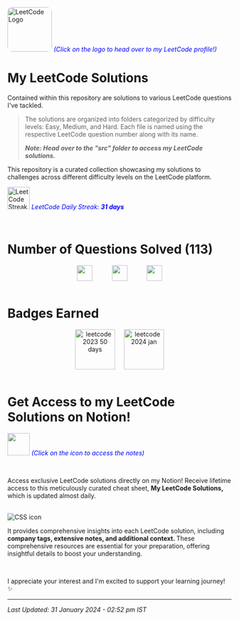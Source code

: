 [<img src="https://upload.wikimedia.org/wikipedia/commons/1/19/LeetCode_logo_black.png" width="100" height="100" alt="LeetCode Logo" style="border-radius: 10px;" target="_main">](https://leetcode.com/harshilsharma2020/) <span style="color:blue"><em>(Click on the logo to head over to my LeetCode profile!)</em></span>

# My LeetCode Solutions

Contained within this repository are solutions to various LeetCode questions I've tackled. 
> The solutions are organized into folders categorized by difficulty levels: Easy, Medium, and Hard. Each file is named using the respective LeetCode question number along with its name.
> <p><em><strong>Note: Head over to the "src" folder to access my LeetCode solutions.</strong></em></p>

This repository is a curated collection showcasing my solutions to challenges across different difficulty levels on the LeetCode platform.

[<img src="https://leetcode.com/static/images/coin.gif" height="50px" alt="LeetCode Streak Coin" target="_main">](#) <span style="color:blue"><em>LeetCode Daily Streak: <strong>31 days</strong></em></span>





<br>

# Number of Questions Solved (113)

<!-- 

- ![Easy Questions Solved](https://img.shields.io/badge/Easy-50-green)
- ![Medium Questions Solved](https://img.shields.io/badge/Medium-51-orange)
- ![Hard Questions Solved](https://img.shields.io/badge/Hard-12-red)
-->


<div style="text-align: center;">
  <div style="display: flex; justify-content: center;">
    <img src="https://camo.githubusercontent.com/6f56b9b0f277d9307309db20cd9ebd6458267e6d7e44c7f6f99eeb22966c82dd/68747470733a2f2f696d672e736869656c64732e696f2f62616467652f456173792d35302d677265656e" alt="" height="35px" title="" style="margin-right: 20px;">
    &nbsp;&nbsp;&nbsp;&nbsp;&nbsp;&nbsp;
    <img src="https://camo.githubusercontent.com/1f4e6d6c32c8ddaf9b0540f8d9adc32f3499b37057bcf672c330b15a6f11d62b/68747470733a2f2f696d672e736869656c64732e696f2f62616467652f4d656469756d2d35312d6f72616e6765" alt="" height="35px" title="" style="margin-right: 20px;">
    &nbsp;&nbsp;&nbsp;&nbsp;&nbsp;&nbsp;
    <img src="https://camo.githubusercontent.com/ad296fa84c155c1cbd8afd6252be11178cf91952623ddfe0e4ad16b7ff33cfff/68747470733a2f2f696d672e736869656c64732e696f2f62616467652f486172642d31322d726564" alt="" height="35px" title="">
  </div>
</div>

<br>


# Badges Earned
<div style="text-align: center;">
  <div style="display: flex; justify-content: center; gap: 20px;">
    <img src="https://assets.leetcode.com/static_assets/marketing/2023-50.gif" alt="leetcode 2023 50 days" height="90px" title="LeetCode 50 Days Badge 2023">
    <img src="https://leetcode.com/static/images/badges/2024/gif/2024-01.gif" alt="leetcode 2024 jan" height="90px" title="LeetCode January Badge 2024">
  </div>
</div>

<br>



# Get Access to my LeetCode Solutions on Notion!

[<img src="https://upload.wikimedia.org/wikipedia/commons/4/45/Notion_app_logo.png" width="50" height="50">](https://forms.gle/Am4LHigcuPJzcCPg8) <span style="color:blue">_(Click on the icon to access the notes)_</span>

<br>

Access exclusive LeetCode solutions directly on my Notion! Receive lifetime access to this meticulously curated cheat sheet, <strong> My LeetCode Solutions, </strong> which is updated almost daily.

<br>

<img src="https://i.ibb.co/VMwmMMX/2.png" alt="CSS icon" title="image">

<br>

It provides comprehensive insights into each LeetCode solution, including <strong> company tags, extensive notes, and additional context. </strong> These comprehensive resources are essential for your preparation, offering insightful details to boost your understanding.

<br>

I appreciate your interest and I'm excited to support your learning journey! ✨


---

<em>Last Updated: 31 January 2024 - 02:52 pm IST</em>


